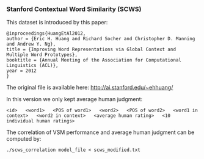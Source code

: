 ### Stanford Contextual Word Similarity (SCWS)

This dataset is introduced by this paper:
```
@inproceedings{HuangEtAl2012,
author = {Eric H. Huang and Richard Socher and Christopher D. Manning and Andrew Y. Ng},
title = {Improving Word Representations via Global Context and Multiple Word Prototypes},
booktitle = {Annual Meeting of the Association for Computational Linguistics (ACL)},
year = 2012
}
```


The original file is available here: http://ai.stanford.edu/~ehhuang/

In this version we only kept average human judgment:
```
<id>   <word1>   <POS of word1>   <word2>   <POS of word2>   <word1 in context>   <word2 in context>   <average human rating>   <10 individual human ratings>
```

The correlation of VSM performance and average human judgment can be computed by:
```
./scws_correlation model_file < scws_modified.txt  
```
